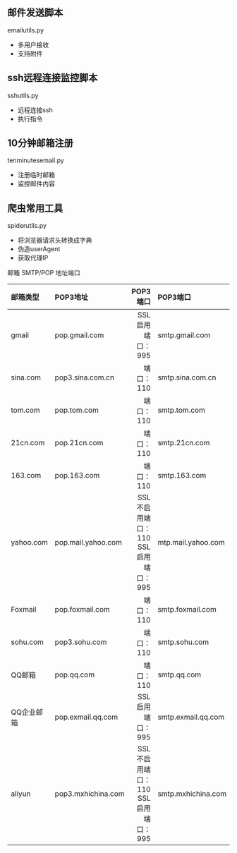 ## 邮件发送脚本

emailutils.py

- 多用户接收
- 支持附件

## ssh远程连接监控脚本

sshutils.py

- 远程连接ssh
- 执行指令

## 10分钟邮箱注册

tenminutesemail.py

- 注册临时邮箱
- 监控邮件内容

## 爬虫常用工具

spiderutils.py

- 将浏览器请求头转换成字典
- 伪造userAgent
- 获取代理IP



邮箱 SMTP/POP 地址端口


| 邮箱类型     |    POP3地址         |     POP3端口         |  POP3端口           |  POP3端口      | 备注      |
| :--- | :----------------        | ---------------:     | :--------------    | ------------: |--------- |
| gmail      | pop.gmail.com      |   SSL启用 端口：995    |   smtp.gmail.com   |   SSL启用 端口：587 |
| sina.com   | pop3.sina.com.cn   |   端口：110           |   smtp.sina.com.cn |   端口：25    |
| tom.com    | pop.tom.com        |   端口：110           |   smtp.tom.com     |   端口：25    |
| 21cn.com   | pop.21cn.com       |   端口：110           |   smtp.21cn.com     |   端口：25    |
| 163.com    | pop.163.com        |   端口：110           |   smtp.163.com     |   端口：25    |
| yahoo.com  | pop.mail.yahoo.com |   SSL不启用端口：110<br>SSL启用端口：995 |   mtp.mail.yahoo.com     |   SSL不启用端口：25<br>SSL启用端口：465    |
| Foxmail    | pop.foxmail.com    |   端口：110           |   smtp.foxmail.com |   端口：25    |
| sohu.com   | pop3.sohu.com      |   端口：110           |   smtp.sohu.com     |   端口：25    |
| QQ邮箱      | pop.qq.com         |   端口：110           |   smtp.qq.com       |   端口：25    |
| QQ企业邮箱  | pop.exmail.qq.com  |  SSL启用 端口：995    |  smtp.exmail.qq.com | SSL启用 端口：587/465 | SMTP需要验证 |
| aliyun     | pop3.mxhichina.com   | SSL不启用端口：110<br>SSL启用端口：995 | smtp.mxhichina.com  | SSL不启用端口：25<br>SSL启用端口：465  |


